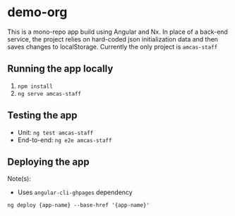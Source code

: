 

# demo-org
This is a mono-repo app build using Angular and Nx. In place of a back-end service, the project relies on hard-coded json initialization data and then saves changes to localStorage. Currently the only project is `amcas-staff`

## Running the app locally
1. `npm install`
2. `ng serve amcas-staff`

## Testing the app
* Unit: `ng test amcas-staff`
* End-to-end: `ng e2e amcas-staff`

## Deploying the app
Note(s):
* Uses `angular-cli-ghpages` dependency

`ng deploy {app-name} --base-href '{app-name}'`